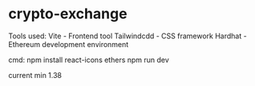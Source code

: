 # crypto-exchange

Tools used:
Vite - Frontend tool
Tailwindcdd - CSS framework
Hardhat - Ethereum development environment

cmd:
npm install react-icons ethers
npm run dev

current min 1.38